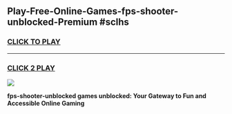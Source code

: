 
## Play-Free-Online-Games-fps-shooter-unblocked-Premium #sclhs
<h3>
<a href="https://premium.freeplayer.one?title=fps-shooter-unblocked&ref=8M">CLICK TO PLAY</a></h3>
<hr>

<h3>
<a href="https://premium.freeplayer.one?title=fps-shooter-unblocked&ref=8M">CLICK 2 PLAY</a>
  
</h3>

<a href="https://premium.freeplayer.one?title=fps-shooter-unblocked&ref=8M"><img src="https://clearcache.store/games.png"></a>


**fps-shooter-unblocked games unblocked: Your Gateway to Fun and Accessible Online Gaming**
